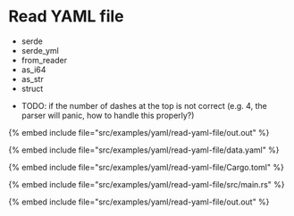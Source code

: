 # Read YAML file

- serde
- serde_yml
- from_reader
- as_i64
- as_str
- struct

* TODO: if the number of dashes at the top is not correct (e.g. 4, the parser will panic, how to handle this properly?)

{% embed include file="src/examples/yaml/read-yaml-file/out.out" %}

{% embed include file="src/examples/yaml/read-yaml-file/data.yaml" %}

{% embed include file="src/examples/yaml/read-yaml-file/Cargo.toml" %}


{% embed include file="src/examples/yaml/read-yaml-file/src/main.rs" %}

{% embed include file="src/examples/yaml/read-yaml-file/out.out" %}

